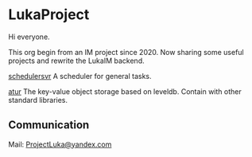 # LukaProject

Hi everyone.

This org begin from an IM project since 2020. Now sharing some useful projects and rewrite the LukaIM backend.

[schedulersvr](https://github.com/lukaproject/schedulersvr) A scheduler for general tasks.

[atur](https://github.com/lukaproject/atur) The key-value object storage based on leveldb. Contain with other standard libraries.

## Communication

Mail: ProjectLuka@yandex.com
